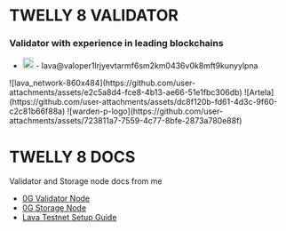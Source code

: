 # TWELLY 8 VALIDATOR

### Validator with experience in leading blockchains

<ul>
  <li>
    <p><img src="https://github.com/user-attachments/assets/e2c5a8d4-fce8-4b13-ae66-51e1fbc306db" width=20> - lava@valoper1lrjyevtarmf6sm2km0436v0k8mft9kunyylpna</p>
  </li>
</ul>
![lava_network-860x484](https://github.com/user-attachments/assets/e2c5a8d4-fce8-4b13-ae66-51e1fbc306db)
![Artela](https://github.com/user-attachments/assets/dc8f120b-fd61-4d3c-9f60-c2c81b66f88a)
![warden-p-logo](https://github.com/user-attachments/assets/723811a7-7559-4c77-8bfe-2873a780e88f)



# TWELLY 8 DOCS

Validator and Storage node docs from me
- [0G Validator Node](https://github.com/Twelly-8-Validator/Twelly8guides/blob/main/validator0g.md)
- [0G Storage Node](https://github.com/Twelly-8-Validator/Twelly8guides/blob/main/storage0g.md)
- [Lava Testnet Setup Guide](https://github.com/Twelly-8-Validator/Twelly8guides/blob/main/lava.md)

